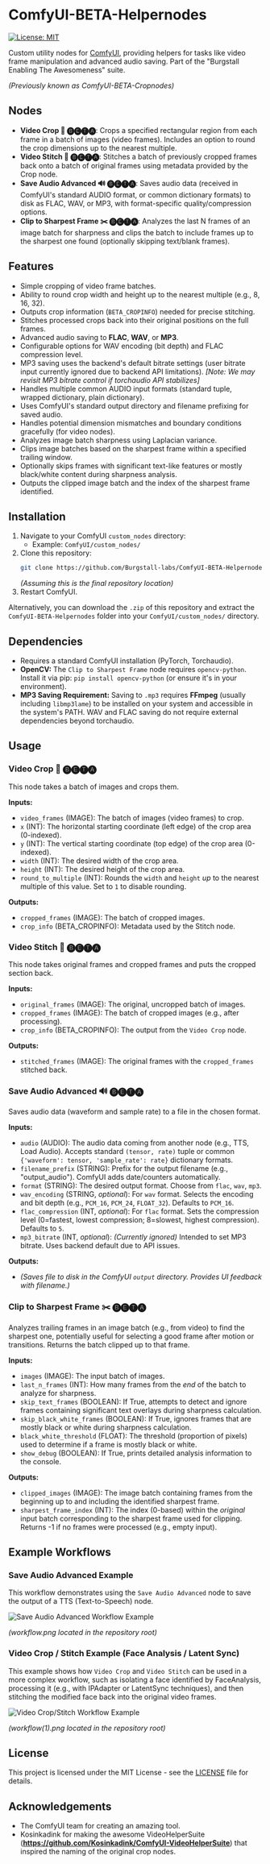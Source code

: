 # ComfyUI-BETA-Helpernodes

[![License: MIT](https://img.shields.io/badge/License-MIT-yellow.svg)](https://opensource.org/licenses/MIT)

Custom utility nodes for [ComfyUI](https://github.com/comfyanonymous/ComfyUI), providing helpers for tasks like video frame manipulation and advanced audio saving. Part of the "Burgstall Enabling The Awesomeness" suite.

*(Previously known as ComfyUI-BETA-Cropnodes)*

## Nodes

*   **Video Crop 📼 🅑🅔🅣🅐**: Crops a specified rectangular region from each frame in a batch of images (video frames). Includes an option to round the crop dimensions up to the nearest multiple.
*   **Video Stitch 📼 🅑🅔🅣🅐**: Stitches a batch of previously cropped frames back onto a batch of original frames using metadata provided by the Crop node.
*   **Save Audio Advanced 🔊 🅑🅔🅣🅐**: Saves audio data (received in ComfyUI's standard AUDIO format, or common dictionary formats) to disk as FLAC, WAV, or MP3, with format-specific quality/compression options.
*   **Clip to Sharpest Frame ✂️ 🅑🅔🅣🅐**: Analyzes the last N frames of an image batch for sharpness and clips the batch to include frames up to the sharpest one found (optionally skipping text/blank frames).
  
## Features

*   Simple cropping of video frame batches.
*   Ability to round crop width and height up to the nearest multiple (e.g., 8, 16, 32).
*   Outputs crop information (`BETA_CROPINFO`) needed for precise stitching.
*   Stitches processed crops back into their original positions on the full frames.
*   Advanced audio saving to **FLAC**, **WAV**, or **MP3**.
*   Configurable options for WAV encoding (bit depth) and FLAC compression level.
*   MP3 saving uses the backend's default bitrate settings (user bitrate input currently ignored due to backend API limitations). *[Note: We may revisit MP3 bitrate control if torchaudio API stabilizes]*
*   Handles multiple common AUDIO input formats (standard tuple, wrapped dictionary, plain dictionary).
*   Uses ComfyUI's standard output directory and filename prefixing for saved audio.
*   Handles potential dimension mismatches and boundary conditions gracefully (for video nodes).
*   Analyzes image batch sharpness using Laplacian variance.
*   Clips image batches based on the sharpest frame within a specified trailing window.
*   Optionally skips frames with significant text-like features or mostly black/white content during sharpness analysis.
*   Outputs the clipped image batch and the index of the sharpest frame identified.

## Installation

1.  Navigate to your ComfyUI `custom_nodes` directory:
    *   Example: `ComfyUI/custom_nodes/`
2.  Clone this repository:
    ```bash
    git clone https://github.com/Burgstall-labs/ComfyUI-BETA-Helpernodes.git
    ```
    *(Assuming this is the final repository location)*
3.  Restart ComfyUI.

Alternatively, you can download the `.zip` of this repository and extract the `ComfyUI-BETA-Helpernodes` folder into your `ComfyUI/custom_nodes/` directory.

## Dependencies

*   Requires a standard ComfyUI installation (PyTorch, Torchaudio).
*   **OpenCV:** The `Clip to Sharpest Frame` node requires `opencv-python`. Install it via pip: `pip install opencv-python` (or ensure it's in your environment).
*   **MP3 Saving Requirement:** Saving to `.mp3` requires **FFmpeg** (usually including `libmp3lame`) to be installed on your system and accessible in the system's PATH. WAV and FLAC saving do not require external dependencies beyond torchaudio.

## Usage

### Video Crop 📼 🅑🅔🅣🅐

This node takes a batch of images and crops them.

**Inputs:**

*   `video_frames` (IMAGE): The batch of images (video frames) to crop.
*   `x` (INT): The horizontal starting coordinate (left edge) of the crop area (0-indexed).
*   `y` (INT): The vertical starting coordinate (top edge) of the crop area (0-indexed).
*   `width` (INT): The desired width of the crop area.
*   `height` (INT): The desired height of the crop area.
*   `round_to_multiple` (INT): Rounds the `width` and `height` *up* to the nearest multiple of this value. Set to `1` to disable rounding.

**Outputs:**

*   `cropped_frames` (IMAGE): The batch of cropped images.
*   `crop_info` (BETA_CROPINFO): Metadata used by the Stitch node.

### Video Stitch 📼 🅑🅔🅣🅐

This node takes original frames and cropped frames and puts the cropped section back.

**Inputs:**

*   `original_frames` (IMAGE): The original, uncropped batch of images.
*   `cropped_frames` (IMAGE): The batch of cropped images (e.g., after processing).
*   `crop_info` (BETA_CROPINFO): The output from the `Video Crop` node.

**Outputs:**

*   `stitched_frames` (IMAGE): The original frames with the `cropped_frames` stitched back.

### Save Audio Advanced 🔊 🅑🅔🅣🅐

Saves audio data (waveform and sample rate) to a file in the chosen format.

**Inputs:**

*   `audio` (AUDIO): The audio data coming from another node (e.g., TTS, Load Audio). Accepts standard `(tensor, rate)` tuple or common `{'waveform': tensor, 'sample_rate': rate}` dictionary formats.
*   `filename_prefix` (STRING): Prefix for the output filename (e.g., "output_audio"). ComfyUI adds date/counters automatically.
*   `format` (STRING): The desired output format. Choose from `flac`, `wav`, `mp3`.
*   `wav_encoding` (STRING, *optional*): For `wav` format. Selects the encoding and bit depth (e.g., `PCM_16`, `PCM_24`, `FLOAT_32`). Defaults to `PCM_16`.
*   `flac_compression` (INT, *optional*): For `flac` format. Sets the compression level (0=fastest, lowest compression; 8=slowest, highest compression). Defaults to `5`.
*   `mp3_bitrate` (INT, *optional*): *(Currently ignored)* Intended to set MP3 bitrate. Uses backend default due to API issues.

**Outputs:**

*   *(Saves file to disk in the ComfyUI `output` directory. Provides UI feedback with filename.)*

### Clip to Sharpest Frame ✂️ 🅑🅔🅣🅐

Analyzes trailing frames in an image batch (e.g., from video) to find the sharpest one, potentially useful for selecting a good frame after motion or transitions. Returns the batch clipped up to that frame.

**Inputs:**

*   `images` (IMAGE): The input batch of images.
*   `last_n_frames` (INT): How many frames from the *end* of the batch to analyze for sharpness.
*   `skip_text_frames` (BOOLEAN): If True, attempts to detect and ignore frames containing significant text overlays during sharpness calculation.
*   `skip_black_white_frames` (BOOLEAN): If True, ignores frames that are mostly black or white during sharpness calculation.
*   `black_white_threshold` (FLOAT): The threshold (proportion of pixels) used to determine if a frame is mostly black or white.
*   `show_debug` (BOOLEAN): If True, prints detailed analysis information to the console.

**Outputs:**

*   `clipped_images` (IMAGE): The image batch containing frames from the beginning up to and including the identified sharpest frame.
*   `sharpest_frame_index` (INT): The index (0-based) within the *original* input batch corresponding to the sharpest frame used for clipping. Returns -1 if no frames were processed (e.g., empty input).

## Example Workflows

### Save Audio Advanced Example

This workflow demonstrates using the `Save Audio Advanced` node to save the output of a TTS (Text-to-Speech) node.

![Save Audio Advanced Workflow Example](workflow.png)

*(workflow.png located in the repository root)*

### Video Crop / Stitch Example (Face Analysis / Latent Sync)

This example shows how `Video Crop` and `Video Stitch` can be used in a more complex workflow, such as isolating a face identified by FaceAnalysis, processing it (e.g., with IPAdapter or LatentSync techniques), and then stitching the modified face back into the original video frames.

![Video Crop/Stitch Workflow Example](workflow(1).png)

*(workflow(1).png located in the repository root)*


## License

This project is licensed under the MIT License - see the [LICENSE](LICENSE) file for details.

## Acknowledgements

*   The ComfyUI team for creating an amazing tool.
*   Kosinkadink for making the awesome VideoHelperSuite (**https://github.com/Kosinkadink/ComfyUI-VideoHelperSuite**) that inspired the naming of the original crop nodes.
